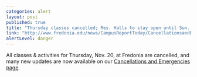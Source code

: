 ```yaml
---
categories: alert
layout: post
published: true
title: "Thursday classes cancelled; Res. Halls to stay open until Sun. a.m., dining halls thru Sat. p.m. "
link: "http://www.fredonia.edu/news/CampusReportToday/CancellationsandEmergencies/tabid/1380/Default.aspx"
alertLevel: danger
---
```


All classes & activities for Thursday, Nov. 20, at Fredonia are cancelled, and many new updates are now available on our [Cancellations and Emergencies page](http://www.fredonia.edu/news/CampusReportToday/CancellationsandEmergencies/tabid/1380/Default.aspx).